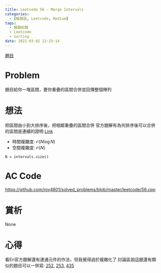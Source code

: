 ```yaml
---
title: Leetcode 56 - Merge Intervals
categories:
  - [解題區, Leetcode, Medium]
tags:
  - 解題紀錄
  - Leetcode
  - sorting
date: 2022-03-02 22:23:14
---
```


[題目](https://leetcode.com/problems/merge-intervals/)

# Problem

題目給你一堆區間，要你重疊的區間合併並回傳整個陣列

# 想法

把區間由小到大排序後，把相鄰重疊的區間合併
官方題解有為何排序後可以合併的區間是連續的證明 [Link](https://leetcode-cn.com/problems/merge-intervals/solution/he-bing-qu-jian-by-leetcode-solution/)

- 時間複雜度: $\mathcal{O}(N\log{N})$
- 空間複雜度: $\mathcal{O}(N)$

`N = intervals.size()`

# AC Code

<https://github.com/roy4801/solved_problems/blob/master/leetcode/56.cpp>

# 賞析
None

# 心得
看En官方題解還有連通元件的作法，但我覺得過於複雜化了
討論區說這題還有類似的題目可以一併寫: [252](https://leetcode.com/problems/meeting-rooms/), [253](https://leetcode.com/problems/meeting-rooms-ii/), [435](https://leetcode.com/problems/non-overlapping-intervals/)
